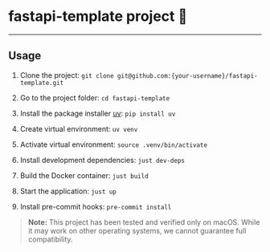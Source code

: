 # fastapi-template project :wave:
---
## Usage

1. Clone the project: ```git clone git@github.com:{your-username}/fastapi-template.git```

2. Go to the project folder: ```cd fastapi-template```

3. Install the package installer [uv](https://github.com/astral-sh/uv): ```pip install uv```

4. Create virtual environment: ```uv venv```

5. Activate virtual environment: ```source .venv/bin/activate```

6. Install development dependencies: ```just dev-deps```

7. Build the Docker container: ```just build```

8. Start the application: ```just up```

9. Install pre-commit hooks: ```pre-commit install```

> **Note:** This project has been tested and verified only on macOS. While it may work on other operating systems, we cannot guarantee full compatibility.
